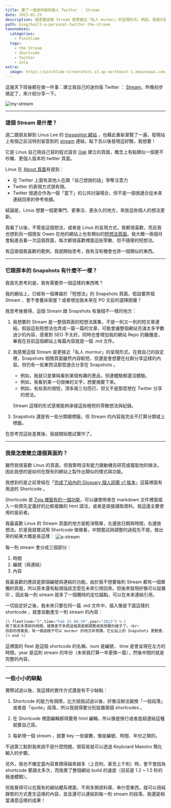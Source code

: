 ```yaml
---
title: 建了一個迷你版的個人 Twitter ： Stream
date: 2023-02-25
description: 我感覺這個 Stream 是更接近「私人 murmur」的呈現形式。例如，我就只是單純看到某個有趣的產品，但連體驗都還沒體驗、我看到某一句很棒的文字，想要摘要下來，或者有些真的很短，頂多兩三句而已，但又不是那麼想在 Twitter 分享的想法。
path: blog/built-a-personal-twitter-the-stream
taxonomies:
  categories: 
    - Pinchlime
  tags: 
    - the Stream
    - Shortcode
    - Twitter
    - Zola
extra:
  image: https://pinchlime-screenshots.s3.ap-northeast-1.amazonaws.com/my-stream_cM7m3M.webp
---
```



這幾天下班後都在做一件事：建立我自己的迷你版 Twitter ： [Stream](/stream/2023)，昨晚初步搞定了，來介紹分享一下。

<img src="https://pinchlime-screenshots.s3.ap-northeast-1.amazonaws.com/my-stream_cM7m3M.webp" loading="lazy" alt="my-stream" align=center />
<br>

<!-- more -->
---

### 這個 Stream 是什麼？

週二跟朋友聊到 Linus Lee 的 [thesephist 網站](https://thesephist.com/) ，也藉此重新瀏覽了一遍，發現站上有個之前沒特別留意到的 [stream](https://stream.thesephist.com/) 連結，點下去以後發現這好酷，我想要！

它是 Linus 自己用自己寫的程式語言 [Oak](https://oaklang.org/) 建立的頁面，概念上有點類似一個更不吵雜、更個人版本的 twitter 頁面。

Linus 在 [About 頁面](https://stream.thesephist.com/about/)有提到：

* 在 Twitter 上面有其他人在跟「自己想說的話」爭奪注意力
* Twitter 的表現方式很有限。
* Twitter 很適合作為一個「當下」的公共討論場合，但不是一個很適合從未來連結回來的參考依據。

結論是，Linus 想要一個更專門、更專注、更永久的地方，來放這些個人的想法更新。

我看了以後，不管是這個想法，或者是 Linus 的呈現方式，我都很喜歡，而且我也想到另一個朋友 Owen 在他的網站上也有類似的[短想法頁面](https://www.owenyoung.com/thoughts/)。我大概一兩個月會點進去看一次這個頁面，每次都很喜歡裡面這些零散、但不隨便的短想法。

有這兩個我喜歡的範例，我就開始思考，我有沒有機會也弄一個類似的東西。

---

### 它跟原本的 Snapshots 有什麼不一樣？

我首先思考的是，我有需要弄一個這樣的東西嗎？

我的網站上，已經有一個專屬於「短想法」的 Snapshots 頁面，假設要弄個 Stream ，會不會疊床架屋？或者增加我未來在 PO 文前的選擇困擾？

我思考後覺得，這個 Stream 跟 Snapshots 有幾個不一樣的地方：

1. 我想要的 Stream 是一整個頁面的短想法匯集，不是一則又一則的短文章連結。假設這些短想法也弄成一篇一篇的文章，可能會讓整個網站充滿太多字數過少的內容，感覺對 SEO 不太好。同時也會增加我的網站 Repo 的臃腫度，畢竟在目前這個網站上每篇內容就是一個 .md 文件。

2. 我感覺這個 Stream 是更接近「私人 murmur」的呈現形式。在我自己的設定裡，Snapshots 相關頁面雖然內容較短，但還是會想要在社群分享這樣的內容。但仍有一些東西沒那麼適合分享在 Snapshots 。
   - 例如，我就只是單純看到某個有趣的產品，但連體驗都還沒體驗。
   - 例如，我看到某一句很棒的文字，想要摘要下來。
   - 例如，有些真的很短，頂多兩三句而已，但又不是那麼想在 Twitter 分享的想法。

    Stream 這樣的形式感覺能夠承接這些極短的零散想法與紀錄。

3. Snapshots 還是有一些分類跟標籤，但 Stream 的內容我完全不打算分類或上標籤。



在思考完這些差異後，我就開始嘗試實作了。

---

### 我是怎麼建立這個頁面的？



雖然我很喜歡 Linus 的頁面，但我暫時沒有能力跟動機去研究或複製他的做法，因此我想的是如何在既有的網站上製作出類似的樣式與功能。

我想到的是之前曾經在「[完成了站內的 Glossary 個人詞庫 v1 版本](@/blog/completed-the-v1-version-of-my-personal-glossary.md)」這篇裡面有用過的 Shortcode 。



Shortcode 是 [Zola 裡面有的一個功能](https://www.getzola.org/documentation/content/shortcodes/)，可以讓使用者在 markdown 文件裡面插入一些預先定義好的比較複雜的 html 語法，或者是直接讀取資料。我這邊主要使用的是前者。



我最喜歡 Linus 的 Stream 頁面的地方是乾淨簡單，左邊放日期與時間，右邊放想法。於是我就嘗試用 Shortcode 做做看，中間嘗試與調整的過程先不提，做出來的結果大概是長這樣：
<img src="https://pinchlime-screenshots.s3.ap-northeast-1.amazonaws.com/a-stream_NtjujP.webp" loading="lazy" alt="a-stream" align=center />


每一則 stream 會分成三個部分：

1. 時間
2. 編號（與連結）
3. 內容

我最喜歡的應該是那個編號與連結的功能。由於我不想要每則 Stream 都有一個單獨的頁面，所以原本還有點煩惱該怎麼在未來引用回來。但後來發現好像可以設置 ID ，因此每一則 stream 就多了一個獨特的定位錨點，可以在未來連結引用。

一切設定好之後，我未來只要在同一篇 .md 文件中，插入像是下面這樣的 shortcode ，就會自動產生一則 stream 的內容：

```rust
{% fleet(num="5",time="Feb 25 00:39",year="2023") %-}
用了兩天多零碎的時間，總算差不多把這個頁面都調整成我想要的樣子了。<br>
目前的感覺是，有一個這樣子可以 murmur 的地方非常讚，它比站上的 Snapshots 更輕便、更私密一些，也因此更能構承載一些零散、破碎的內容，無論是單純放一個連結，或者是丟一段 quote 之類的，都很適合。<br>有一個能夠自由增添內容的網站真的好棒！
{% end %}
```


這裡面的 fleet 是這個 shortcode 的名稱，num 是編號， time 是會呈現在左方的時間，year 是這則 stream 的年份（未來我打算一年更換一篇），然後中間的就是完整的內容。

---

### 一些小小的缺點

實際試過以後，我這樣的實作方式還是有不少缺點：

1. Shortcode 的能力有侷限，比方說我試過以後，好像沒辦法變換「一般段落」或者是「quote」段落，所以我就得要分別設置兩個 shortcodes 。

2. 在 Shortcode 裡面編輯都得要用 html 編輯，所以像是換行或者是超連結這種就要自己寫。

3. 每新增一個 stream ，就要 key 一些變數，像是編號、時間、年份之類的。



不過第三點對我來說不是什麼問題，很容易就可以透過 Keyboard Maestro 簡化輸入的步驟。



另外，我也不確定當內容累積得越來越多（上百則、甚至上千則）時，會不會因為 shortcode 要讀太多次，而拖累了整個網站 build 的速度（目前是 1.2 \~ 1.5 秒的極速體驗）。



但我覺得可以在既有的網站體系裡面，不用多開資料庫、串什麼東西，就可以用純靜態的方式產生這樣的內容，並且還可以連結到每一則 stream 的段落，我還是相當滿意這樣的成果！